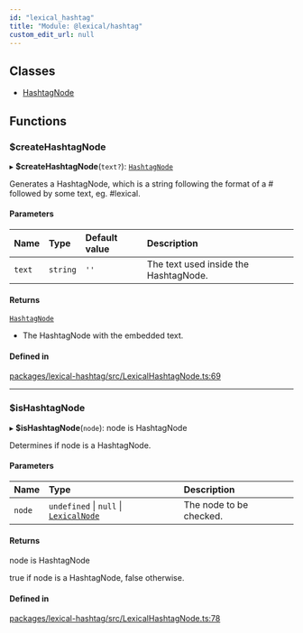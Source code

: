 ```yaml
---
id: "lexical_hashtag"
title: "Module: @lexical/hashtag"
custom_edit_url: null
---
```


## Classes

- [HashtagNode](../classes/lexical_hashtag.HashtagNode.md)

## Functions

### $createHashtagNode

▸ **$createHashtagNode**(`text?`): [`HashtagNode`](../classes/lexical_hashtag.HashtagNode.md)

Generates a HashtagNode, which is a string following the format of a # followed by some text, eg. #lexical.

#### Parameters

| Name | Type | Default value | Description |
| :------ | :------ | :------ | :------ |
| `text` | `string` | `''` | The text used inside the HashtagNode. |

#### Returns

[`HashtagNode`](../classes/lexical_hashtag.HashtagNode.md)

- The HashtagNode with the embedded text.

#### Defined in

[packages/lexical-hashtag/src/LexicalHashtagNode.ts:69](https://github.com/facebook/lexical/tree/main/packages/lexical-hashtag/src/LexicalHashtagNode.ts#L69)

___

### $isHashtagNode

▸ **$isHashtagNode**(`node`): node is HashtagNode

Determines if node is a HashtagNode.

#### Parameters

| Name | Type | Description |
| :------ | :------ | :------ |
| `node` | `undefined` \| ``null`` \| [`LexicalNode`](../classes/lexical.LexicalNode.md) | The node to be checked. |

#### Returns

node is HashtagNode

true if node is a HashtagNode, false otherwise.

#### Defined in

[packages/lexical-hashtag/src/LexicalHashtagNode.ts:78](https://github.com/facebook/lexical/tree/main/packages/lexical-hashtag/src/LexicalHashtagNode.ts#L78)
